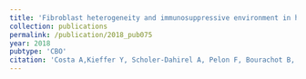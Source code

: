 ```yaml
---
title: 'Fibroblast heterogeneity and immunosuppressive environment in human breast cancer'
collection: publications
permalink: /publication/2018_pub075
year: 2018
pubtype: 'CBO'
citation: 'Costa A,Kieffer Y, Scholer-Dahirel A, Pelon F, Bourachot B, Cardon M, Sirven P, Magagna I, Fuhrmann L, Bernard C, Bonneau C, Kondratova M, Kuperstein I, Zinovyev A, Givel A.-M, Parrini M.-C, Soumelis V, Vincent-Salomon A, Mechta-Grigoriou F. Fibroblast heterogeneity and immunosuppressive environment in human breast cancer. 2018. <i>Cancer Cell</i> 33(3):463-479.e10.'
---
```

